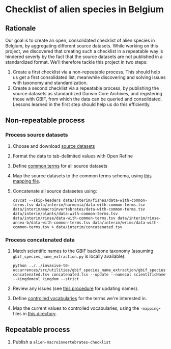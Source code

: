 # Checklist of alien species in Belgium

## Rationale

Our goal is to create an open, consolidated checklist of alien species in Belgium, by aggregating different source datasets. While working on this project, we discovered that creating such a checklist in a repeatable way is hindered severly by the fact that the source datasets are not published in a standardized format. We'll therefore tackle this project in two steps:

1. Create a first checklist via a non-repeatable process. This should help us get a first consolidated list, meanwhile discovering and solving issues with taxonomy and standardization.
2. Create a second checklist via a repeatable process, by publishing the source datasets as standardized Darwin Core Archives, and registering those with GBIF, from which the data can be queried and consolidated. Lessons learned in the first step should help us do this efficiently.

## Non-repeatable process

### Process source datasets

1. Choose and download [source datasets](data/raw)
2. Format the data to tab-delimited values with Open Refine
3. Define [common terms](data/vocabularies/common-terms.tsv) for all source datasets
4. Map the source datasets to the common terms schema, using [this mapping file](data/vocabularies/common-terms-mapping.tsv).
5. Concatenate all source datasetes using:

    ```shell
    csvcat --skip-headers data/interim/fishes/data-with-common-terms.tsv data/interim/harmonia/data-with-common-terms.tsv data/interim/macroinvertebrates/data-with-common-terms.tsv data/interim/plants/data-with-common-terms.tsv data/interim/rinse/data-with-common-terms.tsv data/interim/rinse-annex-b/data-with-common-terms.tsv data/interim/wrims/data-with-common-terms.tsv > data/interim/concatenated.tsv
    ```

### Process concatenated data

1. Match scientific names to the GBIF backbone taxonomy (assuming `gbif_species_name_extraction.py` is locally available):

    ```shell
    python ../../invasive-t0-occurrences/src/utilities/gbif_species_name_extraction/gbif_species_name_extraction.py concatenated.tsv concatenated.tsv --update --namecol scientificName --kingdomcol kingdom --strict
    ```

2. Review any issues (see [this procedure](https://github.com/inbo/alien-species-checklist/blob/master/data/README.md) for updating names).
3. Define [controlled vocabularies](vocabularies) for the terms we're interested in.
4. Map the current values to controlled vocabularies, using the `-mapping`-files in [this directory](vocabularies).

## Repeatable process

1. Publish a `alien-macroinvertebrates-checklist`
